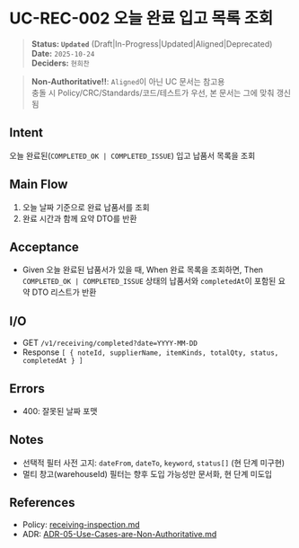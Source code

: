 # UC-REC-002 오늘 완료 입고 목록 조회

> **Status: `Updated`**   (Draft|In-Progress|Updated|Aligned|Deprecated)  
> **Date:** `2025-10-24`  
> **Deciders:** `현희찬`

> **Non-Authoritative!!**: `Aligned`이 아닌 UC 문서는 참고용  
> 충돌 시 Policy/CRC/Standards/코드/테스트가 우선, 본 문서는 그에 맞춰 갱신됨

## Intent

오늘 완료된(`COMPLETED_OK | COMPLETED_ISSUE`) 입고 납품서 목록을 조회

## Main Flow

1) 오늘 날짜 기준으로 완료 납품서를 조회
2) 완료 시간과 함께 요약 DTO를 반환

## Acceptance

- Given 오늘 완료된 납품서가 있을 때,
  When 완료 목록을 조회하면,
  Then `COMPLETED_OK | COMPLETED_ISSUE` 상태의 납품서와 `completedAt`이 포함된 요약 DTO 리스트가 반환

## I/O

- GET `/v1/receiving/completed?date=YYYY-MM-DD`
- Response `[ { noteId, supplierName, itemKinds, totalQty, status, completedAt } ]`

## Errors

- 400: 잘못된 날짜 포맷

## Notes

- 선택적 필터 사전 고지: `dateFrom`, `dateTo`, `keyword`, `status[]` (현 단계 미구현)
- 멀티 창고(warehouseId) 필터는 향후 도입 가능성만 문서화, 현 단계 미도입

## References
- Policy: [receiving-inspection.md](../../policy/receiving-inspection.md)
- ADR: [ADR-05-Use-Cases-are-Non-Authoritative.md](../../adr/ADR-05-Use-Cases-are-Non-Authoritative.md)
